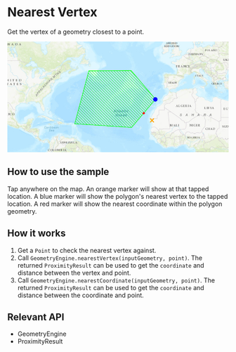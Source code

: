 # Nearest Vertex

Get the vertex of a geometry closest to a point.

<img src="NearestVertex.png"/>

## How to use the sample

Tap anywhere on the map. An orange marker will show at that tapped location. A blue marker will show the polygon's nearest vertex to the tapped location. A red marker will show the nearest coordinate within the polygon geometry.

## How it works


1. Get a `Point` to check the nearest vertex against.
2. Call `GeometryEngine.nearestVertex(inputGeometry, point)`. The returned `ProximityResult` can be used to get the `coordinate` and distance between the vertex and point.
3. Call `GeometryEngine.nearestCoordinate(inputGeometry, point)`. The returned `ProximityResult` can be used to get the `coordinate` and distance between the coordinate and point.


## Relevant API


* GeometryEngine
* ProximityResult

